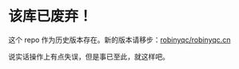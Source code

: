 # 该库已废弃！

这个 repo 作为历史版本存在。新的版本请移步：[robinyqc/robinyqc.cn](https://github.com/robinyqc/robinyqc.cn)

说实话操作上有点失误，但是事已至此，就这样吧。